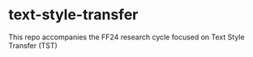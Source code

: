 # text-style-transfer
This repo accompanies the FF24 research cycle focused on Text Style Transfer (TST)
